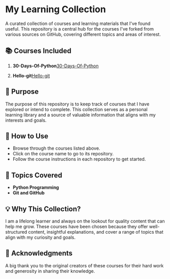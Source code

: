 
# My Learning Collection

A curated collection of courses and learning materials that I've found useful. This repository is a central hub for the courses I've forked from various sources on GitHub, covering different topics and areas of interest.

## 📚 Courses Included

1. **30-Days-Of-Python**[30-Days-Of-Python]() 
   

2. **Hello-git**[Hello-git]([link-to-course-2](https://github.com/DianaMPaun/hello-git))



## 🎯 Purpose

The purpose of this repository is to keep track of courses that I have explored or intend to complete. This collection serves as a personal learning library and a source of valuable information that aligns with my interests and goals.

## 📝 How to Use

- Browse through the courses listed above.
- Click on the course name to go to its repository.
- Follow the course instructions in each repository to get started.

## 📌 Topics Covered
 
- **Python Programming**  
- **Git and GitHub**


## 💡 Why This Collection?

I am a lifelong learner and always on the lookout for quality content that can help me grow. These courses have been chosen because they offer well-structured content, insightful explanations, and cover a range of topics that align with my curiosity and goals.

## 🌟 Acknowledgments

A big thank you to the original creators of these courses for their hard work and generosity in sharing their knowledge. 
